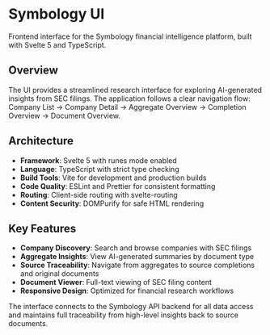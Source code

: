 # Symbology UI

Frontend interface for the Symbology financial intelligence platform, built with Svelte 5 and TypeScript.

## Overview

The UI provides a streamlined research interface for exploring AI-generated insights from SEC filings. The application follows a clear navigation flow: Company List → Company Detail → Aggregate Overview → Completion Overview → Document Overview.

## Architecture

- **Framework**: Svelte 5 with runes mode enabled
- **Language**: TypeScript with strict type checking
- **Build Tools**: Vite for development and production builds
- **Code Quality**: ESLint and Prettier for consistent formatting
- **Routing**: Client-side routing with svelte-routing
- **Content Security**: DOMPurify for safe HTML rendering

## Key Features

- **Company Discovery**: Search and browse companies with SEC filings
- **Aggregate Insights**: View AI-generated summaries by document type
- **Source Traceability**: Navigate from aggregates to source completions and original documents
- **Document Viewer**: Full-text viewing of SEC filing content
- **Responsive Design**: Optimized for financial research workflows

The interface connects to the Symbology API backend for all data access and maintains full traceability from high-level insights back to source documents.
